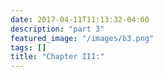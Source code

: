 ```yaml
---
date: 2017-04-11T11:13:32-04:00
description: "part 3"
featured_image: "/images/b3.png"
tags: []
title: "Chapter III:"
---
```



